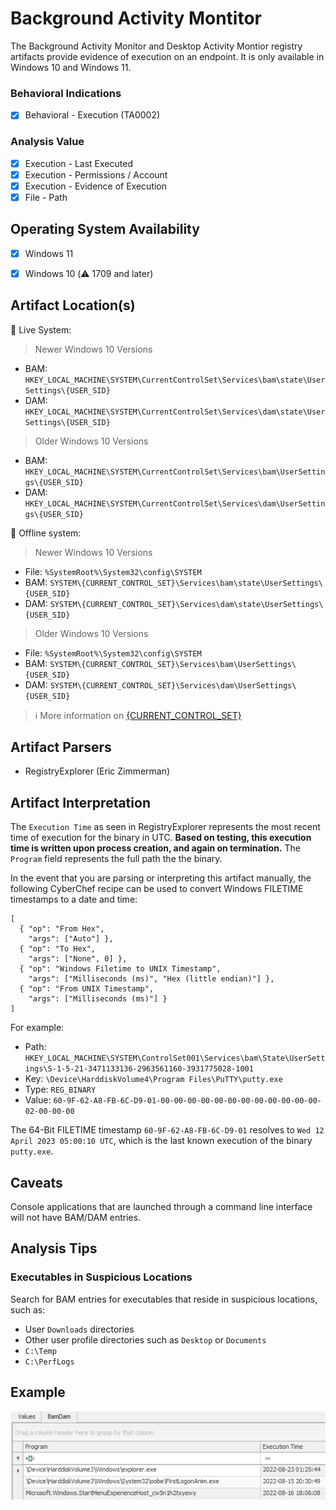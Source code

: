 # Background Activity Montitor
The Background Activity Monitor and Desktop Activity Montior registry artifacts provide evidence of execution on an endpoint. It is only available in Windows 10 and Windows 11.

### Behavioral Indications
 - [x] Behavioral - Execution (TA0002)

### Analysis Value
 - [x] Execution - Last Executed
 - [x] Execution - Permissions / Account
 - [x] Execution - Evidence of Execution
 - [x] File - Path
 
## Operating System Availability
 - [x] Windows 11
 - [x] Windows 10 (⚠️ 1709 and later)


## Artifact Location(s)
🔋 Live System:

> Newer Windows 10 Versions
- BAM: `HKEY_LOCAL_MACHINE\SYSTEM\CurrentControlSet\Services\bam\state\UserSettings\{USER_SID}`
- DAM: `HKEY_LOCAL_MACHINE\SYSTEM\CurrentControlSet\Services\dam\state\UserSettings\{USER_SID}`

> Older Windows 10 Versions
- BAM: `HKEY_LOCAL_MACHINE\SYSTEM\CurrentControlSet\Services\bam\UserSettings\{USER_SID}`
- DAM: `HKEY_LOCAL_MACHINE\SYSTEM\CurrentControlSet\Services\dam\UserSettings\{USER_SID}`

🔌 Offline system:

> Newer Windows 10 Versions
- File: `%SystemRoot%\System32\config\SYSTEM`
- BAM: `SYSTEM\{CURRENT_CONTROL_SET}\Services\bam\state\UserSettings\{USER_SID}`
- DAM: `SYSTEM\{CURRENT_CONTROL_SET}\Services\dam\state\UserSettings\{USER_SID}`

> Older Windows 10 Versions
- File: `%SystemRoot%\System32\config\SYSTEM`
- BAM: `SYSTEM\{CURRENT_CONTROL_SET}\Services\bam\UserSettings\{USER_SID}`
- DAM: `SYSTEM\{CURRENT_CONTROL_SET}\Services\dam\UserSettings\{USER_SID}`

> ℹ️ More information on [{CURRENT_CONTROL_SET}](/enumeration/current-version.md)


## Artifact Parsers
 - RegistryExplorer (Eric Zimmerman)

## Artifact Interpretation
The `Execution Time` as seen in RegistryExplorer represents the most recent time of execution for the binary in UTC. **Based on testing, this execution time is written upon process creation, and again on termination.** The `Program` field represents the full path the the binary. 

In the event that you are parsing or interpreting this artifact manually, the following CyberChef recipe can be used to convert Windows FILETIME timestamps to a date and time:

```
[
  { "op": "From Hex",
    "args": ["Auto"] },
  { "op": "To Hex",
    "args": ["None", 0] },
  { "op": "Windows Filetime to UNIX Timestamp",
    "args": ["Milliseconds (ms)", "Hex (little endian)"] },
  { "op": "From UNIX Timestamp",
    "args": ["Milliseconds (ms)"] }
]
```

For example:

- Path: `HKEY_LOCAL_MACHINE\SYSTEM\ControlSet001\Services\bam\State\UserSettings\S-1-5-21-3471133136-2963561160-3931775028-1001`
- Key: `\Device\HarddiskVolume4\Program Files\PuTTY\putty.exe`
- Type: `REG_BINARY`
- Value: `60-9F-62-A8-FB-6C-D9-01-00-00-00-00-00-00-00-00-00-00-00-00-02-00-00-00`

The 64-Bit FILETIME timestamp `60-9F-62-A8-FB-6C-D9-01` resolves to `Wed 12 April 2023 05:00:10 UTC`, which is the last known execution of the binary `putty.exe`.

## Caveats
Console applications that are launched through a command line interface will not have BAM/DAM entries. 

## Analysis Tips

### Executables in Suspicious Locations
Search for BAM entries for executables that reside in suspicious locations, such as:

 - User `Downloads` directories
 - Other user profile directories such as `Desktop` or `Documents`
 - `C:\Temp`
 - `C:\PerfLogs`

## Example
![Example Image](/media/examples/bam.png)